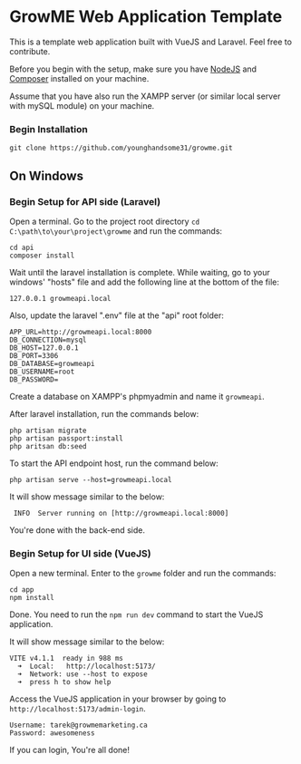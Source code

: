 # GrowME Web Application Template
This is a template web application built with VueJS and Laravel. Feel free to contribute.

Before you begin with the setup, make sure you have [NodeJS](https://nodejs.org/en/download) and [Composer](https://getcomposer.org/download/) installed on your machine.

Assume that you have also run the XAMPP server (or similar local server with mySQL module) on your machine.

### Begin Installation

```
git clone https://github.com/younghandsome31/growme.git
```

## On Windows

### Begin Setup for API side (Laravel)
Open a terminal. Go to the project root directory `cd C:\path\to\your\project\growme` and run the commands:

```
cd api
composer install
```

Wait until the laravel installation is complete. While waiting, go to your windows' "hosts" file and add the following line at the bottom of the file:

```
127.0.0.1 growmeapi.local
```

Also, update the laravel ".env" file at the "api" root folder:

```
APP_URL=http://growmeapi.local:8000
DB_CONNECTION=mysql
DB_HOST=127.0.0.1
DB_PORT=3306
DB_DATABASE=growmeapi
DB_USERNAME=root
DB_PASSWORD=
```

Create a database on XAMPP's phpmyadmin and name it `growmeapi`.

After laravel installation, run the commands below:

```
php artisan migrate
php artisan passport:install
php aritsan db:seed
```

To start the API endpoint host, run the command below:

```
php artisan serve --host=growmeapi.local
```

It will show message similar to the below:

```
 INFO  Server running on [http://growmeapi.local:8000]
```

You're done with the back-end side.

### Begin Setup for UI side (VueJS)
Open a new terminal. Enter to the `growme` folder and run the commands:

```
cd app
npm install
```

Done. You need to run the `npm run dev` command to start the VueJS application.

It will show message similar to the below:

```
VITE v4.1.1  ready in 988 ms
  ➜  Local:   http://localhost:5173/
  ➜  Network: use --host to expose
  ➜  press h to show help
```

Access the VueJS application in your browser by going to `http://localhost:5173/admin-login`.
```
Username: tarek@growmemarketing.ca
Password: awesomeness
```

If you can login, You're all done!
